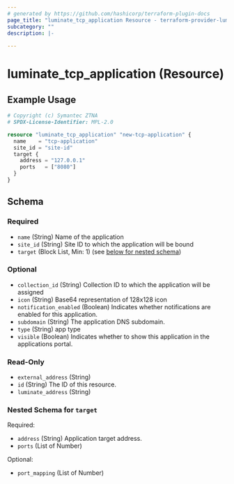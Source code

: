```yaml
---
# generated by https://github.com/hashicorp/terraform-plugin-docs
page_title: "luminate_tcp_application Resource - terraform-provider-luminate"
subcategory: ""
description: |-
  
---
```


# luminate_tcp_application (Resource)



## Example Usage

```terraform
# Copyright (c) Symantec ZTNA
# SPDX-License-Identifier: MPL-2.0

resource "luminate_tcp_application" "new-tcp-application" {
  name    = "tcp-application"
  site_id = "site-id"
  target {
    address = "127.0.0.1"
    ports   = ["8080"]
  }
}
```

<!-- schema generated by tfplugindocs -->
## Schema

### Required

- `name` (String) Name of the application
- `site_id` (String) Site ID to which the application will be bound
- `target` (Block List, Min: 1) (see [below for nested schema](#nestedblock--target))

### Optional

- `collection_id` (String) Collection ID to which the application will be assigned
- `icon` (String) Base64 representation of 128x128 icon
- `notification_enabled` (Boolean) Indicates whether notifications are enabled for this application.
- `subdomain` (String) The application DNS subdomain.
- `type` (String) app type
- `visible` (Boolean) Indicates whether to show this application in the applications portal.

### Read-Only

- `external_address` (String)
- `id` (String) The ID of this resource.
- `luminate_address` (String)

<a id="nestedblock--target"></a>
### Nested Schema for `target`

Required:

- `address` (String) Application target address.
- `ports` (List of Number)

Optional:

- `port_mapping` (List of Number)
